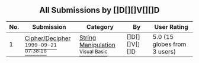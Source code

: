 ﻿<div align="center">

## All Submissions by \[\]D\[\]\[\]V\[\]\[\]D

</div>

No.  | Submission | Category | By   | User Rating
---- | ---------- | -------- | ---- | -----------
1 | [Cipher/Decipher<br /><sup>1999-09-21 07:38:16</sup>](https://github.com/Planet-Source-Code/d-v-d-cipher-decipher__1-3614) | [String Manipulation<br /><sup>Visual Basic</sup>](../ByCategory/string-manipulation__1-5.md) | \[\]D\[\]\[\]V\[\]\[\]D | 5.0 (15 globes from 3 users)
